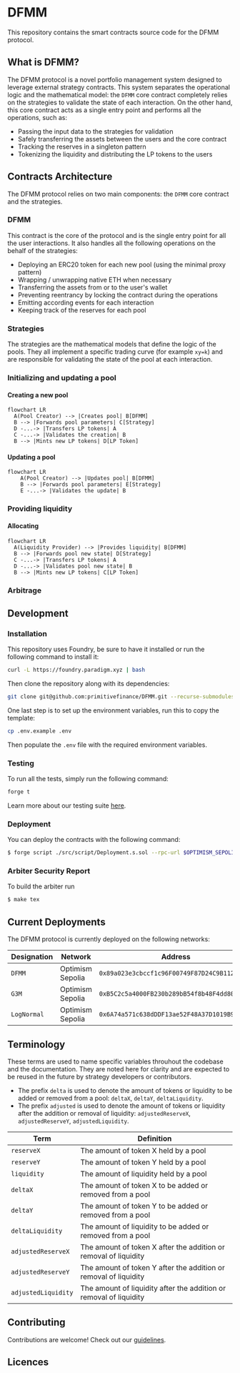 # DFMM

This repository contains the smart contracts source code for the DFMM protocol. 

## What is DFMM?

The DFMM protocol is a novel portfolio management system designed to leverage external strategy contracts. This system separates the operational logic and the mathematical model: the `DFMM` core contract completely relies on the strategies to validate the state of each interaction. On the other hand, this core contract acts as a single entry point and performs all the operations, such as:
- Passing the input data to the strategies for validation
- Safely transferring the assets between the users and the core contract
- Tracking the reserves in a singleton pattern
- Tokenizing the liquidity and distributing the LP tokens to the users

## Contracts Architecture

The DFMM protocol relies on two main components: the `DFMM` core contract and the strategies.

### DFMM

This contract is the core of the protocol and is the single entry point for all the user interactions. It also handles all the following operations on the behalf of the strategies:
- Deploying an ERC20 token for each new pool (using the minimal proxy pattern)
- Wrapping / unwrapping native ETH when necessary
- Transferring the assets from or to the user's wallet
- Preventing reentrancy by locking the contract during the operations
- Emitting according events for each interaction
- Keeping track of the reserves for each pool

### Strategies

The strategies are the mathematical models that define the logic of the pools. They all implement a specific trading curve (for example `xy=k`) and are responsible for validating the state of the pool at each interaction.

### Initializing and updating a pool

#### Creating a new pool

```mermaid
flowchart LR
  A(Pool Creator) --> |Creates pool| B[DFMM]
  B --> |Forwards pool parameters| C[Strategy]
  D -...-> |Transfers LP tokens| A
  C -...-> |Validates the creation| B
  B --> |Mints new LP tokens| D[LP Token]
```

#### Updating a pool

```mermaid
flowchart LR
    A(Pool Creator) --> |Updates pool| B[DFMM]
    B --> |Forwards pool parameters| E[Strategy]
    E -...-> |Validates the update| B
```

### Providing liquidity

#### Allocating

```mermaid
flowchart LR
  A(Liquidity Provider) --> |Provides liquidity| B[DFMM]
  B --> |Forwards pool new state| D[Strategy]
  C -...-> |Transfers LP tokens| A
  D -...-> |Validates pool new state| B
  B --> |Mints new LP tokens| C[LP Token]
```

### Arbitrage

## Development

### Installation

This repository uses Foundry, be sure to have it installed or run the following command to install it:

```bash
curl -L https://foundry.paradigm.xyz | bash
```

Then clone the repository along with its dependencies:

```bash
git clone git@github.com:primitivefinance/DFMM.git --recurse-submodules
```

One last step is to set up the environment variables, run this to copy the template:

```bash
cp .env.example .env
```

Then populate the `.env` file with the required environment variables.

### Testing

To run all the tests, simply run the following command:

```bash
forge t
```

Learn more about our testing suite [here](./test/README.md).

### Deployment

You can deploy the contracts with the following command:

```bash
$ forge script ./src/script/Deployment.s.sol --rpc-url $OPTIMISM_SEPOLIA_RPC_URL --broadcast --verify -vvv
```

### Arbiter Security Report
To build the arbiter run
```bash
$ make tex
```

## Current Deployments

The DFMM protocol is currently deployed on the following networks:

| Designation | Network | Address |
|---|---|---|
| `DFMM` | Optimism Sepolia | `0x89a023e3cbccf1c96F00749F87D24C9B1124BaE1` |
| `G3M` | Optimism Sepolia | `0xB5C2c5a4000FB230b289bB54f8b48F4dd8075F3D` |
| `LogNormal` | Optimism Sepolia | `0x6A74a571c638dDDF13ae52F48A37D1019B916520` |

## Terminology

These terms are used to name specific variables throuhout the codebase and the documentation. They are noted here for clarity and are expected to be reused in the future by strategy developers or contributors.

- The prefix `delta` is used to denote the amount of tokens or liquidity to be added or removed from a pool: `deltaX`, `deltaY`, `deltaLiquidity`.
- The prefix `adjusted` is used to denote the amount of tokens or liquidity after the addition or removal of liquidity: `adjustedReserveX`, `adjustedReserveY`, `adjustedLiquidity`.

| Term | Definition |
|---|---|
| `reserveX` | The amount of token X held by a pool |
| `reserveY` | The amount of token Y held by a pool |
| `liquidity` | The amount of liquidity held by a pool |
| `deltaX` | The amount of token X to be added or removed from a pool |
| `deltaY` | The amount of token Y to be added or removed from a pool |
| `deltaLiquidity` | The amount of liquidity to be added or removed from a pool |
| `adjustedReserveX` | The amount of token X after the addition or removal of liquidity |
| `adjustedReserveY` | The amount of token Y after the addition or removal of liquidity |
| `adjustedLiquidity` | The amount of liquidity after the addition or removal of liquidity |

## Contributing

Contributions are welcome! Check out our [guidelines](./CONTRIBUTING.md).

## Licences
